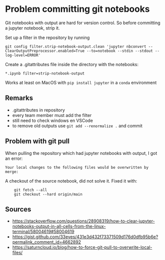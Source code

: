 # Problem committing git notebooks

Git notebooks with output are hard for version control.
So before committing a jupyter notebook, strip it. 

Set up a filter in the repository by running

    git config filter.strip-notebook-output.clean 'jupyter nbconvert --ClearOutputPreprocessor.enabled=True --to=notebook --stdin --stdout --log-level=ERROR'

Create a .gitattributes file inside the directory with the notebooks:

    *.ipynb filter=strip-notebook-output 

Works at least on MacOS with `pip install jupyter` in a `conda` environment    

## Remarks

- .gitattributes in repository
- every team member must add the filter 
- still need to check windows en VSCode
- to remove old outputs use `git add --renormalize .` and commit

## Problem with git pull

When pulling the repository which had jupyter notebooks with output, I got an error:

    Your local changes to the following files would be overwritten by merge:

A checkout of the source notebook, did not solve it. Fixed it with:

```git
    git fetch --all
    git checkout --hard origin/main
```

## Sources

- https://stackoverflow.com/questions/28908319/how-to-clear-jupyter-notebooks-output-in-all-cells-from-the-linux-terminal/58004619#58004619
- https://gist.github.com/33eyes/431e3d432f73371509d176d0dfb95b6e?permalink_comment_id=4662892
- https://saturncloud.io/blog/how-to-force-git-pull-to-overwrite-local-files/